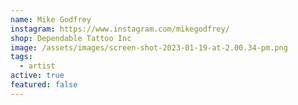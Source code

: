```yaml
---
name: Mike Godfrey
instagram: https://www.instagram.com/mikegodfrey/
shop: Dependable Tattoo Inc
image: /assets/images/screen-shot-2023-01-19-at-2.00.34-pm.png
tags:
  - artist
active: true
featured: false
---
```

